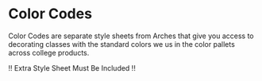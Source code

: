 # Color Codes

Color Codes are separate style sheets from Arches that give you access to decorating classes with the standard colors we us in the color pallets across college products.

<div class="p-b_3"><span class="bg_alert br_radius c_white inline-block font_1 p-7_3 p-x_5">!! Extra Style Sheet Must Be Included !!</span></div>

